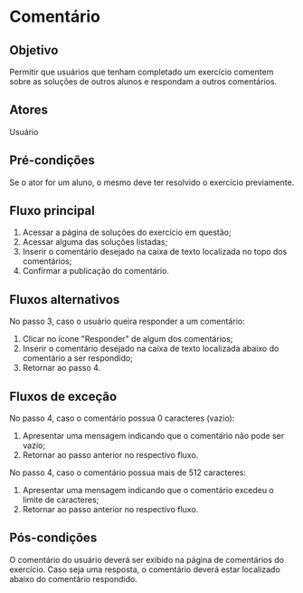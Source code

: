 # Comentário

## Objetivo
Permitir que usuários que tenham completado um exercício comentem sobre as soluções de outros alunos e respondam a outros comentários.

## Atores
Usuário
## Pré-condições
Se o ator for um aluno, o mesmo deve ter resolvido o exercício previamente.
## Fluxo principal
1. Acessar a página de soluções do exercício em questão;
1. Acessar alguma das soluções listadas;
1. Inserir o comentário desejado na caixa de texto localizada no topo dos comentários;
1. Confirmar a publicação do comentário.
## Fluxos alternativos
No passo 3, caso o usuário queira responder a um comentário:
1. Clicar no ícone "Responder" de algum dos comentários;
1. Inserir o comentário desejado na caixa de texto localizada abaixo do comentário a ser respondido;
1. Retornar ao passo 4.
## Fluxos de exceção
No passo 4, caso o comentário possua 0 caracteres (vazio):
1. Apresentar uma mensagem indicando que o comentário não pode ser vazio;
1. Retornar ao passo anterior no respectivo fluxo.

No passo 4, caso o comentário possua mais de 512 caracteres:
1. Apresentar uma mensagem indicando que o comentário excedeu o limite de caracteres;
1. Retornar ao passo anterior no respectivo fluxo.
## Pós-condições
O comentário do usuário deverá ser exibido na página de comentários do exercício. Caso seja uma resposta, o comentário deverá estar localizado abaixo do comentário respondido.
